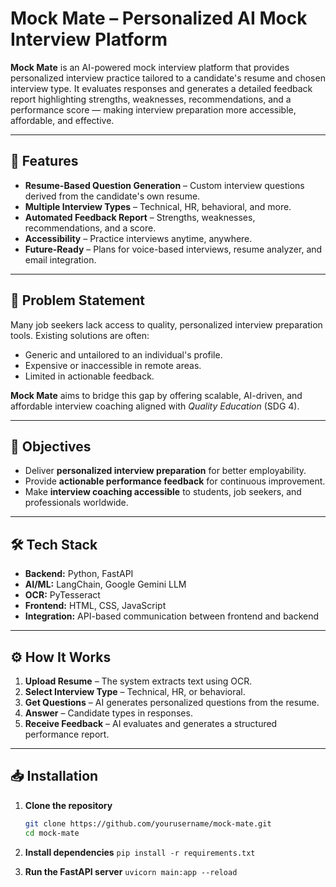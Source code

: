 # Mock Mate – Personalized AI Mock Interview Platform

**Mock Mate** is an AI-powered mock interview platform that provides personalized interview practice tailored to a candidate's resume and chosen interview type. It evaluates responses and generates a detailed feedback report highlighting strengths, weaknesses, recommendations, and a performance score — making interview preparation more accessible, affordable, and effective.

---

## 🚀 Features
- **Resume-Based Question Generation** – Custom interview questions derived from the candidate's own resume.
- **Multiple Interview Types** – Technical, HR, behavioral, and more.
- **Automated Feedback Report** – Strengths, weaknesses, recommendations, and a score.
- **Accessibility** – Practice interviews anytime, anywhere.
- **Future-Ready** – Plans for voice-based interviews, resume analyzer, and email integration.

---

## 📌 Problem Statement
Many job seekers lack access to quality, personalized interview preparation tools. Existing solutions are often:
- Generic and untailored to an individual's profile.
- Expensive or inaccessible in remote areas.
- Limited in actionable feedback.

**Mock Mate** aims to bridge this gap by offering scalable, AI-driven, and affordable interview coaching aligned with *Quality Education* (SDG 4).

---

## 🎯 Objectives
- Deliver **personalized interview preparation** for better employability.
- Provide **actionable performance feedback** for continuous improvement.
- Make **interview coaching accessible** to students, job seekers, and professionals worldwide.

---

## 🛠 Tech Stack
- **Backend:** Python, FastAPI
- **AI/ML:** LangChain, Google Gemini LLM
- **OCR:** PyTesseract
- **Frontend:** HTML, CSS, JavaScript
- **Integration:** API-based communication between frontend and backend

---

## ⚙️ How It Works
1. **Upload Resume** – The system extracts text using OCR.
2. **Select Interview Type** – Technical, HR, or behavioral.
3. **Get Questions** – AI generates personalized questions from the resume.
4. **Answer** – Candidate types in responses.
5. **Receive Feedback** – AI evaluates and generates a structured performance report.

---

## 📥 Installation

1. **Clone the repository**
   ```bash
   git clone https://github.com/yourusername/mock-mate.git
   cd mock-mate
2. **Install dependencies**
```pip install -r requirements.txt```

3. **Run the FastAPI server**
```uvicorn main:app --reload```
